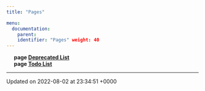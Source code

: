 ```yaml
---
title: "Pages"

menu:
  documentation:
    parent: 
    identifier: "Pages" weight: 40
---
```



&nbsp;&nbsp;&nbsp;&nbsp;&nbsp;<b>page <a href=/documentation/code/gambit_sphinx/pages/deprecated/#page-deprecated>Deprecated List<a></b><br>
&nbsp;&nbsp;&nbsp;&nbsp;&nbsp;<b>page <a href=/documentation/code/gambit_sphinx/pages/todo/#page-todo>Todo List<a></b><br>



-------------------------------

Updated on 2022-08-02 at 23:34:51 +0000
